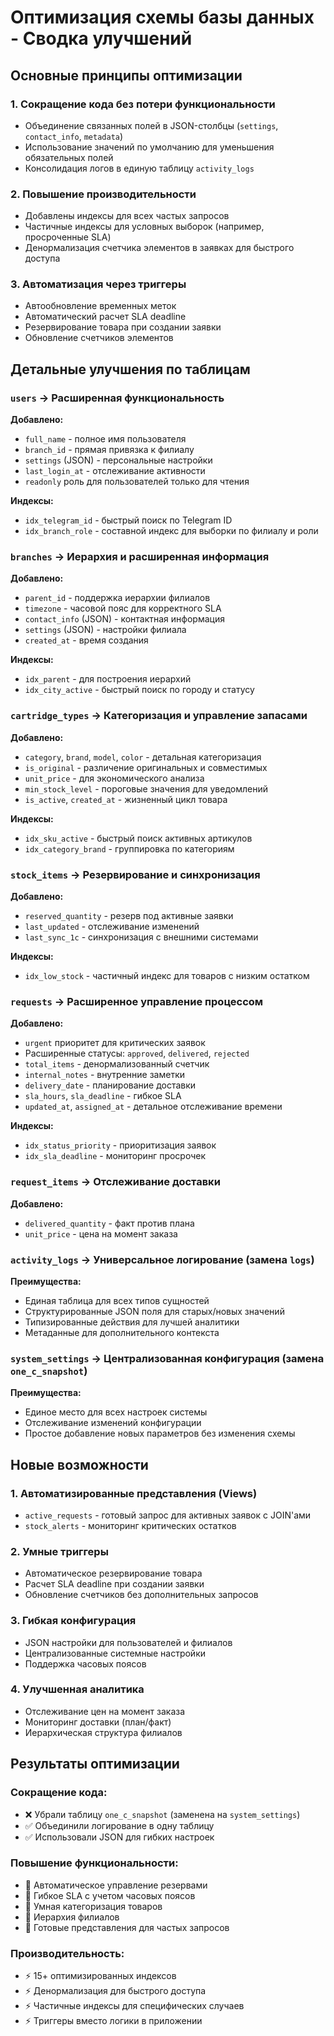 # Оптимизация схемы базы данных - Сводка улучшений

## Основные принципы оптимизации

### 1. **Сокращение кода без потери функциональности**
- Объединение связанных полей в JSON-столбцы (`settings`, `contact_info`, `metadata`)
- Использование значений по умолчанию для уменьшения обязательных полей
- Консолидация логов в единую таблицу `activity_logs`

### 2. **Повышение производительности**
- Добавлены индексы для всех частых запросов
- Частичные индексы для условных выборок (например, просроченные SLA)
- Денормализация счетчика элементов в заявках для быстрого доступа

### 3. **Автоматизация через триггеры**
- Автообновление временных меток
- Автоматический расчет SLA deadline
- Резервирование товара при создании заявки
- Обновление счетчиков элементов

## Детальные улучшения по таблицам

### `users` → Расширенная функциональность
**Добавлено:**
- `full_name` - полное имя пользователя
- `branch_id` - прямая привязка к филиалу
- `settings` (JSON) - персональные настройки
- `last_login_at` - отслеживание активности
- `readonly` роль для пользователей только для чтения

**Индексы:**
- `idx_telegram_id` - быстрый поиск по Telegram ID
- `idx_branch_role` - составной индекс для выборки по филиалу и роли

### `branches` → Иерархия и расширенная информация
**Добавлено:**
- `parent_id` - поддержка иерархии филиалов
- `timezone` - часовой пояс для корректного SLA
- `contact_info` (JSON) - контактная информация
- `settings` (JSON) - настройки филиала
- `created_at` - время создания

**Индексы:**
- `idx_parent` - для построения иерархий
- `idx_city_active` - быстрый поиск по городу и статусу

### `cartridge_types` → Категоризация и управление запасами
**Добавлено:**
- `category`, `brand`, `model`, `color` - детальная категоризация
- `is_original` - различение оригинальных и совместимых
- `unit_price` - для экономического анализа
- `min_stock_level` - пороговые значения для уведомлений
- `is_active`, `created_at` - жизненный цикл товара

**Индексы:**
- `idx_sku_active` - быстрый поиск активных артикулов
- `idx_category_brand` - группировка по категориям

### `stock_items` → Резервирование и синхронизация
**Добавлено:**
- `reserved_quantity` - резерв под активные заявки
- `last_updated` - отслеживание изменений
- `last_sync_1c` - синхронизация с внешними системами

**Индексы:**
- `idx_low_stock` - частичный индекс для товаров с низким остатком

### `requests` → Расширенное управление процессом
**Добавлено:**
- `urgent` приоритет для критических заявок
- Расширенные статусы: `approved`, `delivered`, `rejected`
- `total_items` - денормализованный счетчик
- `internal_notes` - внутренние заметки
- `delivery_date` - планирование доставки
- `sla_hours`, `sla_deadline` - гибкое SLA
- `updated_at`, `assigned_at` - детальное отслеживание времени

**Индексы:**
- `idx_status_priority` - приоритизация заявок
- `idx_sla_deadline` - мониторинг просрочек

### `request_items` → Отслеживание доставки
**Добавлено:**
- `delivered_quantity` - факт против плана
- `unit_price` - цена на момент заказа

### `activity_logs` → Универсальное логирование (замена `logs`)
**Преимущества:**
- Единая таблица для всех типов сущностей
- Структурированные JSON поля для старых/новых значений
- Типизированные действия для лучшей аналитики
- Метаданные для дополнительного контекста

### `system_settings` → Централизованная конфигурация (замена `one_c_snapshot`)
**Преимущества:**
- Единое место для всех настроек системы
- Отслеживание изменений конфигурации
- Простое добавление новых параметров без изменения схемы

## Новые возможности

### 1. **Автоматизированные представления (Views)**
- `active_requests` - готовый запрос для активных заявок с JOIN'ами
- `stock_alerts` - мониторинг критических остатков

### 2. **Умные триггеры**
- Автоматическое резервирование товара
- Расчет SLA deadline при создании заявки
- Обновление счетчиков без дополнительных запросов

### 3. **Гибкая конфигурация**
- JSON настройки для пользователей и филиалов
- Централизованные системные настройки
- Поддержка часовых поясов

### 4. **Улучшенная аналитика**
- Отслеживание цен на момент заказа
- Мониторинг доставки (план/факт)
- Иерархическая структура филиалов

## Результаты оптимизации

### Сокращение кода:
- ❌ Убрали таблицу `one_c_snapshot` (заменена на `system_settings`)
- ✅ Объединили логирование в одну таблицу
- ✅ Использовали JSON для гибких настроек

### Повышение функциональности:
- 🚀 Автоматическое управление резервами
- 🚀 Гибкое SLA с учетом часовых поясов  
- 🚀 Умная категоризация товаров
- 🚀 Иерархия филиалов
- 🚀 Готовые представления для частых запросов

### Производительность:
- ⚡ 15+ оптимизированных индексов
- ⚡ Денормализация для быстрого доступа
- ⚡ Частичные индексы для специфических случаев
- ⚡ Триггеры вместо логики в приложении